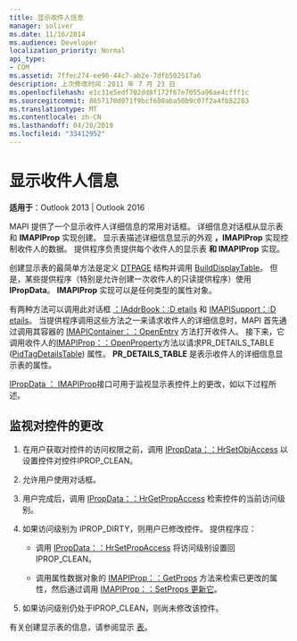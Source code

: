 ```yaml
---
title: 显示收件人信息
manager: soliver
ms.date: 11/16/2014
ms.audience: Developer
localization_priority: Normal
api_type:
- COM
ms.assetid: 7ffec274-ee90-44c7-ab2e-7dfb502517a6
description: 上次修改时间：2011 年 7 月 23 日
ms.openlocfilehash: e1c31e5edf702dd8f172f67e7055a96ae4cfff1c
ms.sourcegitcommit: 8657170d071f9bcf680aba50b9c07f2a4fb82283
ms.translationtype: MT
ms.contentlocale: zh-CN
ms.lasthandoff: 04/28/2019
ms.locfileid: "33412952"
---
```

# <a name="displaying-recipient-information"></a>显示收件人信息

**适用于**：Outlook 2013 | Outlook 2016 
  
MAPI 提供了一个显示收件人详细信息的常用对话框。 详细信息对话框从显示表和 **IMAPIProp** 实现创建。 显示表描述详细信息显示的外观 **，IMAPIProp** 实现控制收件人的数据。 提供程序负责提供每个收件人的显示表 **和 IMAPIProp** 实现。 
  
创建显示表的最简单方法是定义 [DTPAGE](dtpage.md) 结构并调用 [BuildDisplayTable](builddisplaytable.md)。 但是，某些提供程序（特别是允许创建一次收件人的只读提供程序）使用 **IPropData**。 **IMAPIProp** 实现可以是任何类型的属性对象。 
  
有两种方法可以调用此对话框 [：IAddrBook：:D etails](iaddrbook-details.md) 和 [IMAPISupport：:D etails](imapisupport-details.md)。 当提供程序调用这些方法之一来请求收件人的详细信息时，MAPI 首先通过调用其容器的 [IMAPIContainer：：OpenEntry](imapicontainer-openentry.md) 方法打开收件人。 接下来，它调用收件人的[IMAPIProp：：OpenProperty](imapiprop-openproperty.md)方法以请求PR_DETAILS_TABLE ([PidTagDetailsTable](pidtagdetailstable-canonical-property.md)) 属性。 **PR_DETAILS_TABLE** 是表示收件人的详细信息显示表的属性。 
  
[IPropData ： IMAPIProp](ipropdataimapiprop.md)接口可用于监视显示表控件上的更改，如以下过程所述。 
  
## <a name="monitor-changes-to-a-control"></a>监视对控件的更改
  
1. 在用户获取对控件的访问权限之前，调用 [IPropData：：HrSetObjAccess](ipropdata-hrsetobjaccess.md) 以设置控件对控件IPROP_CLEAN。 
    
2. 允许用户使用对话框。 
    
3. 用户完成后，调用 [IPropData：：HrGetPropAccess](ipropdata-hrgetpropaccess.md) 检索控件的当前访问级别。 
    
4. 如果访问级别为 IPROP_DIRTY，则用户已修改控件。 提供程序应：
    
   - 调用 [IPropData：：HrSetPropAccess](ipropdata-hrsetpropaccess.md) 将访问级别设置回IPROP_CLEAN。 
    
   - 调用属性数据对象的 [IMAPIProp：：GetProps](imapiprop-getprops.md) 方法来检索已更改的属性，然后通过调用 [IMAPIProp：：SetProps 更新它](imapiprop-setprops.md)。
    
5. 如果访问级别仍处于IPROP_CLEAN，则尚未修改该控件。 
    
有关创建显示表的信息，请参阅显示 [表](display-tables.md)。
  

